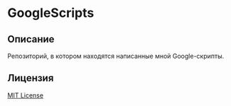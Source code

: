 # GoogleScripts

## Описание

Репозиторий, в котором находятся написанные мной Google-скрипты.

## Лицензия

[MIT License](https://github.com/Ragnaruk/GoogleScripts/blob/master/LICENSE)
